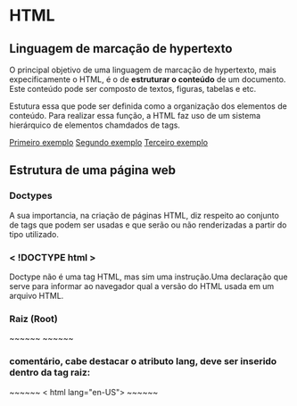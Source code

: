 <h1>HTML</h1>
<h2>Linguagem de marcação de hypertexto</h2>

<p>O principal objetivo de uma linguagem de marcação de hypertexto, mais expecificamente o HTML, é o de <strong>estruturar o conteúdo</strong> de um documento. Este conteúdo pode ser composto de textos, figuras, tabelas e etc.</p>
<p>Estutura essa que pode ser definida como a organização dos elementos de conteúdo. Para realizar essa função, a HTML faz uso de um sistema hierárquico de elementos chamdados de tags.</p>

[Primeiro exemplo](exemplos/exemplo1.html)
[Segundo exemplo](exemplos/exemplo2.html)
[Terceiro exemplo](exemplos/exemplo3.html)

<h2>Estrutura de uma página web</h2>

<h3>Doctypes</h3>

<p>A sua importancia, na criação de páginas HTML, diz respeito ao conjunto de tags que podem ser usadas e que serão ou não renderizadas a partir do tipo utilizado.</p>

<h3>< !DOCTYPE html ></h3>

<p>Doctype não é uma tag HTML, mas sim uma instrução.Uma declaração que serve para informar ao navegador qual a versão do HTML usada em um arquivo HTML.</p>

<h3>Raiz (Root)</h3>
~~~~~~
<hml></html>  
~~~~~~
<h3>comentário, cabe destacar o atributo lang, deve ser inserido dentro da tag raiz:</h3>
~~~~~~
< html lang="en-US">
<html lang="en-GB">
<html lang="pt-BR">
<html lang="pt">
~~~~~~
